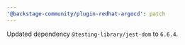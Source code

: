 ```yaml
---
'@backstage-community/plugin-redhat-argocd': patch
---
```


Updated dependency `@testing-library/jest-dom` to `6.6.4`.
